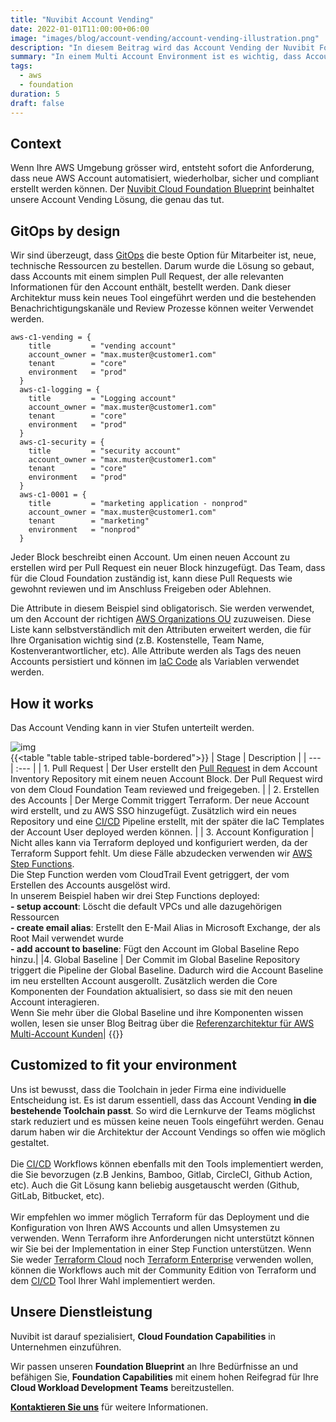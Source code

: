 ```yaml
---
title: "Nuvibit Account Vending"
date: 2022-01-01T11:00:00+06:00
image: "images/blog/account-vending/account-vending-illustration.png"
description: "In diesem Beitrag wird das Account Vending der Nuvibit Foundation Blueprint erklärt."
summary: "In einem Multi Account Environment ist es wichtig, dass Accounts automatisiert erstellt, mit einer Baseline versehen und verwaltet werden können. In diesem Blog Beitrag wird die Account Vending Lösung des Nuvibit Foundation Blueprints erklärt, die genau das tut."
tags:
  - aws
  - foundation
duration: 5
draft: false
---
```

## Context

Wenn Ihre AWS Umgebung grösser wird, entsteht sofort die Anforderung, dass neue AWS Account automatisiert, wiederholbar, sicher und compliant erstellt werden können.
Der [Nuvibit Cloud Foundation Blueprint](products/foundation-blueprint) beinhaltet unsere Account Vending Lösung, die genau das tut.

## GitOps by design
Wir sind überzeugt, dass [GitOps](faq/#gitops 'What is GitOps?') die beste Option für Mitarbeiter ist, neue, technische Ressourcen zu bestellen. Darum wurde die Lösung so gebaut, dass Accounts mit einem simplen Pull Request, der alle relevanten Informationen für den Account enthält, bestellt werden.
Dank dieser Architektur muss kein neues Tool eingeführt werden und die bestehenden Benachrichtigungskanäle und Review Prozesse können weiter Verwendet werden.
```
aws-c1-vending = {
    title         = "vending account"
    account_owner = "max.muster@customer1.com"
    tenant        = "core"
    environment   = "prod"
  }
  aws-c1-logging = {
    title         = "Logging account"
    account_owner = "max.muster@customer1.com"
    tenant        = "core"
    environment   = "prod"
  }
  aws-c1-security = {
    title         = "security account"
    account_owner = "max.muster@customer1.com"
    tenant        = "core"
    environment   = "prod"
  }
  aws-c1-0001 = {
    title         = "marketing application - nonprod"
    account_owner = "max.muster@customer1.com"
    tenant        = "marketing"
    environment   = "nonprod"
  }
```
Jeder Block beschreibt einen Account. Um einen neuen Account zu erstellen wird per Pull Request ein neuer Block hinzugefügt. Das Team, dass für die Cloud Foundation zuständig ist, kann diese Pull Requests wie gewohnt reviewen und im Anschluss Freigeben oder Ablehnen.

Die Attribute in diesem Beispiel sind obligatorisch. Sie werden verwendet, um den Account der richtigen [AWS Organizations OU](https://docs.aws.amazon.com/organizations/latest/userguide/orgs_manage_ous.html) zuzuweisen. Diese Liste kann selbstverständlich mit den Attributen erweitert werden, die für Ihre Organisation wichtig sind (z.B. Kostenstelle, Team Name, Kostenverantwortlicher, etc).
Alle Attribute werden als Tags des neuen Accounts persistiert und können im [IaC Code](faq/#iac 'What is Infrastructure as Code?') als Variablen verwendet werden.

## How it works

Das Account Vending kann in vier Stufen unterteilt werden.

![img](images/blog/account-vending/account-vending-diag.png)
<br/>
{{<table "table table-striped table-bordered">}}
| Stage | Description |
| ---   | :---  |
| 1. Pull Request | Der User erstellt den [Pull Request](https://docs.github.com/en/pull-requests/collaborating-with-pull-requests/proposing-changes-to-your-work-with-pull-requests/about-pull-requests) in dem Account Inventory Repository mit einem neuen Account Block. Der Pull Request wird von dem Cloud Foundation Team reviewed und freigegeben. |
| 2. Erstellen des Accounts | Der Merge Commit triggert Terraform. Der neue Account wird erstellt, und zu AWS SSO hinzugefügt. Zusätzlich wird ein neues Repository und eine [CI/CD](faq/#cicd 'What is CI/CD?') Pipeline erstellt, mit der später die IaC Templates der Account User deployed werden können. |
| 3. Account Konfiguration | Nicht alles kann via Terraform deployed und konfiguriert werden, da der Terraform Support fehlt. Um diese Fälle abzudecken verwenden wir [AWS Step Functions](https://aws.amazon.com/step-functions/?step-functions.sort-by=item.additionalFields.postDateTime&step-functions.sort-order=desc). <br/>Die Step Function werden vom CloudTrail Event getriggert, der vom Erstellen des Accounts ausgelöst wird.<br/>In unserem Beispiel haben wir drei Step Functions deployed:<br/>**- setup account**: Löscht die default VPCs und alle dazugehörigen Ressourcen<br/>**- create email alias**: Erstellt den E-Mail Alias in Microsoft Exchange, der als Root Mail verwendet wurde<br/>**- add account to baseline**: Fügt den Account im Global Baseline Repo hinzu.| 
|4. Global Baseline | Der Commit im Global Baseline Repository triggert die Pipeline der Global Baseline. Dadurch wird die Account Baseline im neu erstellten Account ausgerollt. Zusätzlich werden die Core Komponenten der Foundation aktualisiert, so dass sie mit den neuen Account interagieren.<br/>Wenn Sie mehr über die Global Baseline und ihre Komponenten wissen wollen, lesen sie unser Blog Beitrag über die [Referenzarchitektur für AWS Multi-Account Kunden](blog/aws-multiaccount-reference-architecture)|
{{</table>}}
<br/>

## Customized to fit your environment
Uns ist bewusst, dass die Toolchain in jeder Firma eine individuelle Entscheidung ist. Es ist darum essentiell, dass das Account Vending **in die bestehende Toolchain passt**. So wird die Lernkurve der Teams möglichst stark reduziert und es müssen keine neuen Tools eingeführt werden.
Genau darum haben wir die Architektur der Account Vendings so offen wie möglich gestaltet.<br/><br/>
Die [CI/CD](faq/#cicd 'What is CI/CD?') Workflows können ebenfalls mit den Tools implementiert werden, die Sie bevorzugen (z.B Jenkins, Bamboo, Gitlab, CircleCI, Github Action, etc). Auch die Git Lösung kann beliebig ausgetauscht werden (Github, GitLab, Bitbucket, etc).<br/><br/> 
Wir empfehlen wo immer möglich Terraform für das Deployment und die Konfiguration von Ihren AWS Accounts und allen Umsystemen zu verwenden. Wenn Terraform ihre Anforderungen nicht unterstützt können wir Sie bei der Implementation in einer Step Function unterstützen.
Wenn Sie weder [Terraform Cloud](https://www.terraform.io/cloud) noch [Terraform Enterprise](https://www.terraform.io/enterprise) verwenden wollen, können die Workflows auch mit der Community Edition von Terraform und dem [CI/CD](faq/#cicd 'What is CI/CD?') Tool Ihrer Wahl implementiert werden.

## Unsere Dienstleistung

Nuvibit ist darauf spezialisiert, **Cloud Foundation Capabilities** in Unternehmen einzuführen.

Wir passen unseren **Foundation Blueprint** an Ihre Bedürfnisse an und befähigen Sie, **Foundation Capabilities** mit einem hohen Reifegrad für Ihre **Cloud Workload Development Teams** bereitzustellen.

**[Kontaktieren Sie uns](/contact/ 'Kontaktieren Sie uns für weitere Informationen.')** für weitere Informationen.